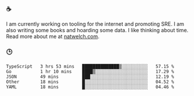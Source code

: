 ### ☕

I am currently working on tooling for the internet and promoting SRE. I am also writing some books and hoarding some data. I like thinking about time. Read more about me at [natwelch.com](https://natwelch.com).

### 🕒

<!--START_SECTION:waka-->
```text
TypeScript   3 hrs 53 mins   ██████████████▒░░░░░░░░░░   57.15 % 
Go           1 hr 10 mins    ████▒░░░░░░░░░░░░░░░░░░░░   17.29 % 
JSON         49 mins         ███░░░░░░░░░░░░░░░░░░░░░░   12.19 % 
Other        18 mins         █░░░░░░░░░░░░░░░░░░░░░░░░   04.52 % 
YAML         18 mins         █░░░░░░░░░░░░░░░░░░░░░░░░   04.46 % 
```
<!--END_SECTION:waka-->
